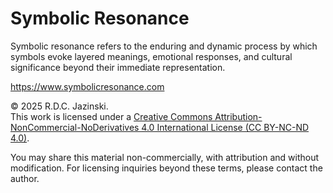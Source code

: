 # Symbolic Resonance
Symbolic resonance refers to the enduring and dynamic process by which symbols evoke layered meanings, emotional responses, and cultural significance beyond their immediate representation.

https://www.symbolicresonance.com

© 2025 R.D.C. Jazinski.  
This work is licensed under a [Creative Commons Attribution-NonCommercial-NoDerivatives 4.0 International License (CC BY-NC-ND 4.0)](https://creativecommons.org/licenses/by-nc-nd/4.0/).

You may share this material non-commercially, with attribution and without modification. For licensing inquiries beyond these terms, please contact the author.
